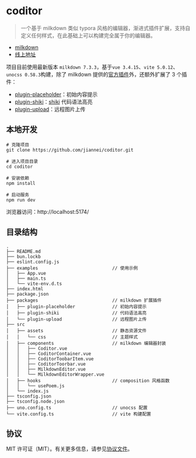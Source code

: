 # coditor

> 一个基于 milkdown 类似 typora 风格的编辑器，渐进式插件扩展，支持自定义任何样式，在此基础上可以构建完全属于你的编辑器。

- [milkdown](https://milkdown.dev/)
- [线上地址](https://jiannei.github.io/coditor/)

项目目前使用最新版本 `milkdown 7.3.3`，基于`vue 3.4.15`、`vite 5.0.12`、`unocss 0.58.3`构建，除了 milkdown 提供的[官方插件](https://milkdown.dev/docs/plugin/using-plugins#official-plugins)外，还额外扩展了 3 个插件：

- [plugin-placeholder](./packages/plugin-placeholder/README.md)：初始内容提示
- [plugin-shiki](./packages/plugin-shiki/README.md)：[shiki](https://github.com/shikijs/shiki) 代码语法高亮
- [plugin-upload](./packages/plugin-upload/README.md)：远程图片上传

## 本地开发

```shell
# 克隆项目
git clone https://github.com/jiannei/coditor.git

# 进入项目目录
cd coditor

# 安装依赖
npm install

# 启动服务
npm run dev
```

浏览器访问：http://localhost:5174/

## 目录结构

```log
.
├── README.md
├── bun.lockb
├── eslint.config.js
├── examples                            // 使用示例
│   ├── App.vue
│   ├── main.ts
│   └── vite-env.d.ts
├── index.html
├── package.json
├── packages                            // milkdown 扩展插件
│   ├── plugin-placeholder              // 初始内容提示
│   ├── plugin-shiki                    // 代码语法高亮
│   └── plugin-upload                   // 远程图片上传
├── src
│   ├── assets                          // 静态资源文件
│   │   └── css                         // 主题样式
│   ├── components                      // milkdown 编辑器封装
│   │   ├── Coditor.vue
│   │   ├── CoditorContainer.vue
│   │   ├── CoditorToobarItem.vue
│   │   ├── CoditorToorbar.vue
│   │   ├── MilkdownEditor.vue
│   │   └── MilkdownEditorWrapper.vue
│   ├── hooks                           // composition 风格函数
│   │   └── usePoem.js
│   └── index.js
├── tsconfig.json
├── tsconfig.node.json
├── uno.config.ts                       // unocss 配置
└── vite.config.ts                      // vite 构建配置
```

## 协议

MIT 许可证（MIT）。有关更多信息，请参见[协议文件](LICENSE)。